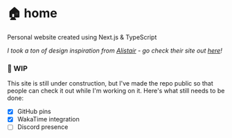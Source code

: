 # 🏠 home

Personal website created using Next.js & TypeScript

_I took a ton of design inspiration from [Alistair](https://github.com/alii) - go check their site out [here](https://alistair.sh)!_

### 🚧 WIP

This site is still under construction, but I've made the repo public so that people can check it out while I'm working on it.
Here's what still needs to be done:

- [x] GitHub pins
- [x] WakaTime integration
- [ ] Discord presence
